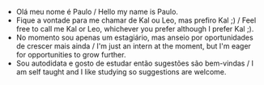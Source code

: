-	Olá meu nome é Paulo / Hello my name is Paulo.
-	Fique a vontade para me chamar de Kal ou Leo, mas prefiro Kal ;) / Feel free to call me Kal or Leo, whichever you prefer although I prefer Kal ;).
-	No momento sou apenas um estagiário, mas anseio por oportunidades de crescer mais ainda / I'm just an intern at the moment, but I'm eager for opportunities to grow further.
-	Sou autodidata e gosto de estudar então sugestões são bem-vindas / I am self taught and I like studying so suggestions are welcome.

<!---
cavalcant-i/cavalcant-i is a ✨ special ✨ repository because its `README.md` (this file) appears on your GitHub profile.
You can click the Preview link to take a look at your changes.

Comentário invisíveis >:)
--->
